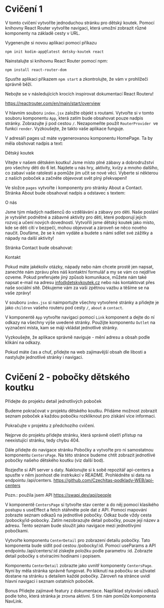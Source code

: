 # Cvičení 1

V tomto cvičení vytvoříte jednoduchou stránku pro dětský koutek. Pomocí knihovny React Router vytvoříte navigaci, která umožní zobrazit různé komponenty na základě cesty v URL.

Vygenerujte si novou aplikaci pomocí příkazu

`npm init kodim-app@latest detsky-koutek react`

Nainstalujte si knihovnu React Router pomocí npm:

`npm install react-router-dom`

Spusťte aplikaci příkazem `npm start` a zkontrolujte, že vám v prohlížeči správně běží.

Nebojte se v následujících krocích inspirovat dokumentací React Routeru!

https://reactrouter.com/en/main/start/overview

V hlavním souboru `index.jsx` založte objekt s routami. Vytvořte si v tomto souboru komponentu `App`, která zatím bude obsahovat pouze nadpis stránky. Zobrazujte ji pod cestou `/`. Nezapomeňte použít `RouterProvider `ve funkci `render`. Vyzkoušejte, že takto vaše aplikace funguje.

V adresáři pages už máte vygenerovanou komponentu HomePage. Ta by měla obshovat nadpis a text:

Dětský koutek

Vítejte v našem dětském koutku! Jsme místo plné zábavy a dobrodružství pro všechny děti do 6 let. Najdete u nás hry, aktivity, kvízy a mnoho dalšího, co zabaví vaše ratolesti a pomůže jim učit se nové věci. Vyberte si některou z našich poboček a začněte objevovat svět plný překvapení!

Ve složce `pages` vytvořte i komponenty pro stránky About a Contact. Stránka About bude obsahovat nadpis a odstavec s textem:

O nás

Jsme tým mladých nadšenců do vzdělávání a zábavy pro děti. Naše poslání je vytvářet podnětné a zábavné aktivity pro děti, které podporují jejich rozvoj a učení nových dovedností. Vytvořili jsme dětský koutek jako místo, kde se děti cítí v bezpečí, mohou objevovat a zároveň se něco nového naučit. Doufáme, že se k nám vydáte a budete s námi sdílet své zážitky a nápady na další aktivity!

Stránka Contact bude obsahovat:

Kontakt 

Pokud máte jakékoliv otázky, nápady nebo nám chcete prostě jen napsat, zanechte nám zprávu přes náš kontaktní formulář a my se vám co nejdříve ozveme. Pokud preferujete jiný způsob komunikace, můžete nám také napsat e-mail na adresu info@detskykoutek.cz nebo nás kontaktovat přes naše sociální sítě. Děkujeme vám za vaši zpětnou vazbu a těšíme se na vaše zprávy!

V souboru `index.jsx` si naimportujte všechny vytvořené stránky a přidejte je jako `children` vašeho routeru pod cesty `/`, `about` a `contact`.

V komponentě `App` vytvořte navigaci pomocí `Link` komponent a dejte do ní odkazy na všechny výše uvedené stránky. Použijte komponentu `Outlet` na vyznačení místa, kam se máji vkládat jednotlivé stránky.

Vyzkoušejte, že aplikace správně naviguje - mění adresu a obsah podle klikání na odkazy.

Pokud máte čas a chuť, přidejte na web zajímavější obsah dle libosti a nastylujte jednotlivé stránky i navigaci.


# Cvičení 2 - pobočky dětského koutku

Přidejte do projektu detail jednotlivých poboček

Budeme pokračovat v projektu dětského koutku. Přidáme možnost zobrazit seznam poboček a každou pobočku rozkliknout pro získání více informaci.

Pokračujte v projektu z předchozího cvičení.

Nejprve do projektu přidejte stránku, která správně ošetří přístup na neexistující stránku, tedy chybu 404.

Dále přidejte do navigace stránku Pobočky a vytvořte pro ni samostatnou komponentu `CentersPage`. Na této stránce budeme chtít zobrazit jednotlivé pobočky našeho dětského koutku (viz další bod).

Rozjeďte si API server s daty. Naklonujte si k sobě repozitář api-centers a spusťte v něm jsonhost dle instrkukcí v README. Prohlédněte si data na endpointu /api/centers.
https://github.com/Czechitas-podklady-WEB/api-centers

Pozn.: použila jsem API https://swapi.dev/api/people

V komponentě `CentersPage` si tytvořte stav center a do něj pomocí klasikého postupu s useEffect a fetch stáhněte pole dat z API. Pomocí mapování zobrazte seznam odkazů na jednotlivé pobočky. Odkaz bude vždy cesta /pobocky/id-pobocky. Zatím nezobrazujte detail pobočky, pouze její název a adresu. Tento seznam bude sloužit jako navigace mezi jednotlivými pobočkami.

Vytvořte komponentu `CenterDetail` pro zobrazení detailu pobočky. Tato komponenta bude sídlit pod cestou /pobocky/:id. Pomocí useParams a API endpointu /api/centers/:id získejte položku podle parametru :id. Zobrazte detail pobočky s otvíracími hodinami i popisem.

Komponentu `CenterDetail` zobrazte jako <Outlet /> uvnitř komponenty `CentersPage`.
Nyní by měla stránka správně fungovat. Po kliknutí na pobočku se uživatel dostane na stránku s detailem každé pobočky. Zároveň na stránce uvidí hlavní navigaci i seznam ostatních poboček.

Bonus
Přidejte zajímavé featury z dokumentace. Například stylování odkazů podle toho, která stránka je zrovna aktivní. S tím nám pomůže komponenta NavLink.
